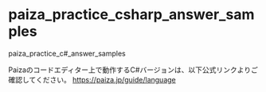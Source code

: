 # paiza_practice_csharp_answer_samples
paiza_practice_c#_answer_samples

Paizaのコードエディター上で動作するC#バージョンは、以下公式リンクよりご確認してください。
https://paiza.jp/guide/language
